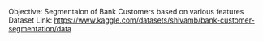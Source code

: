Objective: Segmentaion of Bank Customers based on various features
Dataset Link: https://www.kaggle.com/datasets/shivamb/bank-customer-segmentation/data
